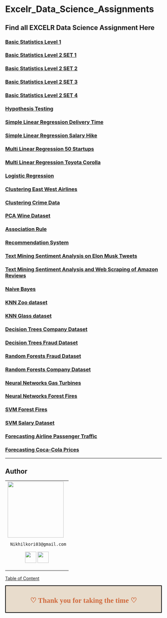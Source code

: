# Excelr_Data_Science_Assignments

## Find all EXCELR Data Science Assignment Here

### [Basic Statistics Level 1](https://github.com/Nikhilkori03/Assignment-Basic-Stats-Level1)

### [Basic Statistics Level 2 SET 1](https://github.com/Nikhilkori03/Assignment_2_Set_1)

### [Basic Statistics Level 2 SET 2](https://github.com/Nikhilkori03/Assignment_2_Set_2)

### [Basic Statistics Level 2 SET 3](https://github.com/Nikhilkori03/Assignment_2_Set_3)

### [Basic Statistics Level 2 SET 4](https://github.com/Nikhilkori03/Assignment_-2_Set_4)

### [Hypothesis Testing](https://github.com/Nikhilkori03/Assignment_Hypothesis_test)

### [Simple Linear Regression Delivery Time](https://github.com/Nikhilkori03/Simple_Linear_Regression_1)

### [Simple Linear Regression Salary Hike](https://github.com/Nikhilkori03/Simple_Linear_regression_2)

### [Multi Linear Regression 50 Startups](https://github.com/Nikhilkori03/Assignment_Multi_linear_Regression_1)

### [Multi Linear Regression Toyota Corolla](https://github.com/Nikhilkori03/Assignment_Multi_linear_regression_2)

### [Logistic Regression](https://github.com/Nikhilkori03/Assignment_Logistic_Regression)

### [Clustering East West Airlines](https://github.com/Nikhilkori03/Assignment_East-West_Airlines)

### [Clustering Crime Data](https://github.com/Nikhilkori03/Assignment_Crime_data_Clustering)

### [PCA Wine Dataset](https://github.com/Nikhilkori03/Assignment_PCA_Wine_Dataset)

### [Association Rule](https://github.com/Nikhilkori03/Assignment_Association_Rules)

### [Recommendation System](https://github.com/Nikhilkori03/Assignment_Recommendation_System_Books)

### [Text Mining Sentiment Analysis on Elon Musk Tweets](https://github.com/Nikhilkori03/Sentiment_Analysis_on_-Elon_musk_Tweets)

### [Text Mining Sentiment Analysis and Web Scraping of Amazon Reviews](https://github.com/Nikhilkori03/Assignment_Web_Scraping_Emotion_Mining)

### [Naive Bayes](https://github.com/Nikhilkori03/Assignment_Naive_Bayes_Salary_dataset)

### [KNN Zoo dataset](https://github.com/Nikhilkori03/Assignment_KNN_Zoo)

### [KNN Glass dataset](https://github.com/Nikhilkori03/Assignment_KNN_Glass)

### [Decision Trees Company Dataset](https://github.com/Nikhilkori03/Assignment_Decision_Tree_1)

### [Decision Trees Fraud Dataset](https://github.com/Nikhilkori03/Assignment_Decision_Tree_2)

### [Random Forests Fraud Dataset](https://github.com/Nikhilkori03/Assignment_Random_Forest_1)

### [Random Forests Company Dataset](https://github.com/Nikhilkori03/Assignment_Random_Forest_2)

### [Neural Networks Gas Turbines](https://github.com/Nikhilkori03/Neural_Network_Regression_Gas_Turbines)

### [Neural Networks Forest Fires](https://github.com/Nikhilkori03/Neural_Networks_Forest_Fire_Classification)

### [SVM Forest Fires](https://github.com/Nikhilkori03/Assignment_SVM_Forest_Fire_Prediction)

### [SVM Salary Dataset](https://github.com/Nikhilkori03/Assignment_SVM_Salary_Dataset)

### [Forecasting Airline Passenger Traffic](https://github.com/Nikhilkori03/Forecasting_Airline_Passengers_Traffic)

### [Forecasting Coca-Cola Prices](https://github.com/Nikhilkori03/Forecasting_CocaCola_prices.)

___

## Author

<table>
<tr>
<td>
     <img src="https://avatars.githubusercontent.com/u/99672298?v=4" width="180"/>
     
     Nikhilkori03@gmail.com

<p align="center">
<a href = "https://github.com/Nikhilkori03"><img src = "[https://media.licdn.com/dms/image/D4E35AQGLOS-ukElivQ/profile-framedphoto-shrink_400_400/0/1702987944830?e=1705392000&v=beta&t=cgXbdLf6p5e2Cm-di7yyEkvH7it3Ch2nFlg-MYzSWLk]" width="36" height = "36"/></a>
<a href = "https://www.linkedin.com/in/nikhil-kori-31664a2a3//"><img src = "http://www.iconninja.com/files/863/607/751/network-linkedin-social-connection-circular-circle-media-icon.svg" width="36" height="36"/></a>
</p>
</td>
</tr> 
  </table>

[Table of Content](#0.1)

<div style="display:fill;
            border-radius: false;
            border-style: solid;
            border-color:#000000;
            border-style: false;
            border-width: 2px;
            color:#CF673A;
            font-size:15px;
            font-family: Georgia;
            background-color:#E8DCCC;
            text-align:center;
            letter-spacing:0.1px;
            padding: 0.1em;">

**<h2>♡ Thank you for taking the time ♡**
